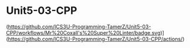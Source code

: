 # Unit5-03-CPP
(https://github.com/ICS3U-Programming-TamerZ/Unit5-03-CPP/workflows/Mr%20Coxall's%20Super%20Linter/badge.svg)](https://github.com/ICS3U-Programming-TamerZ/Unit5-03-CPP/actions/)
